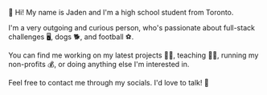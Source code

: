👋 Hi! My name is Jaden and I'm a high school student from Toronto.


I'm a very outgoing and curious person, who's passionate about full-stack challenges 🖥️, dogs 🐕, and football ⚽.

You can find me working on my latest projects 👨‍💻, teaching 👨‍🏫, running my non-profits 💰, or doing anything else I'm interested in.

Feel free to contact me through my socials. I'd love to talk! 💬


<!--
**JaehyeongPark06/JaehyeongPark06** is a ✨ _special_ ✨ repository because its `README.md` (this file) appears on your GitHub profile.

Here are some ideas to get you started:

- 🔭 I’m currently working on ...
- 🌱 I’m currently learning ...
- 👯 I’m looking to collaborate on ...
- 🤔 I’m looking for help with ...
- 💬 Ask me about ...
- 📫 How to reach me: ...
- 😄 Pronouns: ...
- ⚡ Fun fact: ...
-->
